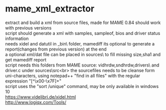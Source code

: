 # mame_xml_extractor

extract and build a xml from source files, made for MAME 0.84 should work with previous versions<br>
script should generate a xml with samples, sampleof, bios and driver status information<br>
needs xidel and datutil in _bin\ folder, mamediff its optional to generate a report(changes from previous version) at the end<br>
a optional xml/dat file can be placed in sources\ to fill missing size,sha1 and get mamediff report<br>
script needs this folders from MAME source: vidhrdw\,sndhrdw\,drivers\ and driver.c under sources\src\<br>
the sourcefiles needs to be cleanse form uni-characters, using notepad++ "find in all files" with the regular expression "[^\x00-\x7F]+"<br>
script uses the "sort /unique" command, may be only available in windows 10<br>
https://www.videlibri.de/xidel.html<br>
http://www.logiqx.com/Tools/
